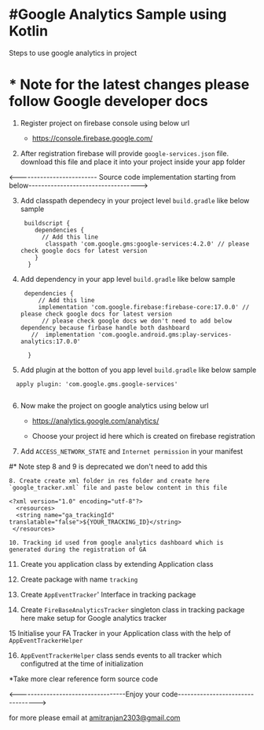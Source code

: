 # #Google Analytics Sample using Kotlin

 Steps to use google analytics in  project
# * Note for the latest changes please follow Google developer docs

 1. Register project on firebase console using below url
 
    * https://console.firebase.google.com/

 2. After registration firebase will provide `google-services.json` file. download this file and place it into your project inside your app folder

<------------------------- Source code implementation starting from below----------------------------------->

 3. Add classpath dependecy in your project level `build.gradle` like below sample
     ```
      buildscript {
         dependencies {
           // Add this line
            classpath 'com.google.gms:google-services:4.2.0' // please check google docs for latest version
         }
       }

       ```
4. Add dependency in your app level `build.gradle` like below sample
    
    ```
     dependencies {
         // Add this line
         implementation 'com.google.firebase:firebase-core:17.0.0' // please check google docs for latest version
          // please check google docs we don't need to add below dependency because firbase handle both dashboard
       //  implementation 'com.google.android.gms:play-services-analytics:17.0.0' 
         
      }
      ```

5. Add plugin at the botton of you app level `build.gradle` like below sample
  
  ```
    apply plugin: 'com.google.gms.google-services'
     
   ```

6. Now make the project on google analytics using below url

    * https://analytics.google.com/analytics/
    
    * Choose your project id here which is created on firebase registration

7. Add `ACCESS_NETWORK_STATE` and `Internet permission` in your manifest

  #* Note step 8 and 9 is deprecated we don't need to add this
  ```
8. Create create xml folder in res folder and create here `google_tracker.xml` file and paste below content in this file
   
  <?xml version="1.0" encoding="utf-8"?>
    <resources>
    <string name="ga_trackingId" translatable="false">${YOUR_TRACKING_ID}</string>
   </resources>

10. Tracking id used from google analytics dashboard which is generated during the registration of GA
```
11. Create you application class by extending Application class

12. Create package with name `tracking`

13. Create `AppEventTracker`' Interface in tracking package

14. Create `FireBaseAnalyticsTracker` singleton class in tracking package here make setup for Google analytics tracker

15  Initialise your FA Tracker in your Application class with the help of `AppEventTrackerHelper`

16. `AppEventTrackerHelper` class sends events to all tracker which configutred at the time of initialization

*Take more clear reference form source code

<----------------------------------Enjoy your code--------------------------------->

for more please email at amitranjan2303@gmail.com

